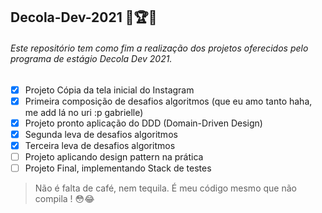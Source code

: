 ## Decola-Dev-2021 :rocket::trophy::dart:
###### Este repositório tem como fim a realização dos projetos oferecidos pelo programa de estágio Decola Dev 2021.

- [x] Projeto Cópia da tela inicial do Instagram 
- [x] Primeira composição de desafios algoritmos (que eu amo tanto haha, me add lá no uri :p gabrielle)
- [x] Projeto pronto aplicação do DDD (Domain-Driven Design)
- [x] Segunda leva de desafios algoritmos
- [x] Terceira leva de desafios algoritmos
- [ ] Projeto aplicando design pattern na prática
- [ ] Projeto Final, implementando Stack de testes 

> Não é falta de café, nem tequila. É meu código mesmo que não compila ! :flushed::joy:
